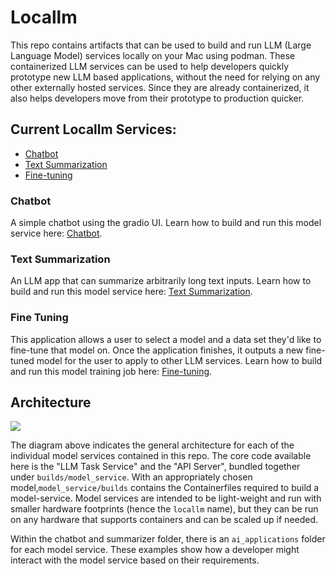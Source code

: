# Locallm

This repo contains artifacts that can be used to build and run LLM (Large Language Model) services locally on your Mac using podman.
These containerized LLM services can be used to help developers quickly prototype new LLM based applications, without the need for relying
on any other externally hosted services. Since they are already containerized, it also helps developers move from their prototype
to production quicker.

## Current Locallm Services: 

* [Chatbot](#chatbot)
* [Text Summarization](#text-summarization)
* [Fine-tuning](#fine-tuning)

### Chatbot

A simple chatbot using the gradio UI. Learn how to build and run this model service here: [Chatbot](/chatbot/).

### Text Summarization

An LLM app that can summarize arbitrarily long text inputs. Learn how to build and run this model service here:
[Text Summarization](/summarizer/).

### Fine Tuning 

This application allows a user to select a model and a data set they'd like to fine-tune that model on.
Once the application finishes, it outputs a new fine-tuned model for the user to apply to other LLM services.
Learn how to build and run this model training job here: [Fine-tuning](/finetune/).

## Architecture
![](/assets/arch.jpg)

The diagram above indicates the general architecture for each of the individual model services contained in this repo.
The core code available here is the "LLM Task Service" and the "API Server", bundled together under `builds/model_service`.
With an appropriately chosen model,`model_service/builds` contains the Containerfiles required to build a model-service.
Model services are intended to be light-weight and run with smaller hardware footprints (hence the `locallm` name),
but they can be run on any hardware that supports containers and can be scaled up if needed.

Within the chatbot and summarizer folder, there is an `ai_applications` folder for each model service.
These examples show how a developer might interact with the model service based on their requirements.

